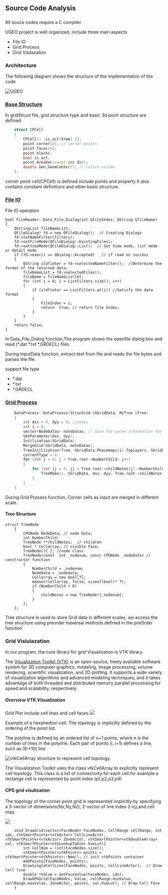 ## Source Code Analysis
#####

All souce codes require a C compiler

UGEO project is well organized, include three main aspects

* File IO
* Grid Process
* Grid Visilazation

### Architecture

The following diagram shows the structure of the implementation of the code

![UGEO](https://vueproject-1253784566.cos.ap-chengdu.myqcloud.com/github/%E5%BE%AE%E4%BF%A1%E6%88%AA%E5%9B%BE_20191129205306.png)


### [Base Structure](https://github.com/superkailang/UGEO/blob/master/src/UGEO/Gridstruct.h)
In gridStruct file, grid structure type and basic 3d point structure are defined
```c++
	struct CPCell
	{
		CPCell() :is_act(true) {};
		point corner[8]; // corner points
		point facec[6];
		point blockc;
		bool is_act;
		point AreaVec(const int dir);
		double Gen_GeomCenter(); // return volume
	};
```

corner point cell(CPCell) is defined include points and property
It also contains constant definitions and other basic structure.

### [File IO](https://github.com/superkailang/UGEO/blob/master/src/UGEO/fileReader.h)
File IO operation
```
bool FileReader::Data_File_Dialog(int &FileIndex, QString &fileName)
{
	QStringList fileNameList;
	QFileDialog* fd = new QFileDialog();  // Creating Dialogs
	fd->setNameFilter(filters);
	fd->setFileMode(QFileDialog::ExistingFiles);
	fd->setViewMode(QFileDialog::List);  // Set View mode, list mode or detail mode
	if (fd->exec() == QDialog::Accepted)   // if read on success
	{
		QString sldfieter = fd->selectedNameFilter();  //Determine the format of the returned data;
		fileNameList = fd->selectedFiles();
		fileName = fileNameList[0];
		for (int i = 0; i < ListFilters.size(); i++)
		{
			if (sldfieter == ListFilters.at(i)) //Satisfy the data format
			{
				FileIndex = i;
				return  true; // return file Index;
			}
		}
	}
	return false;
}
```
In Data_File_Dialog function,The program shows the openfile dialog box and read (*.dat *.txt *.GRDECL) files

During InputData function, extract text from file and reads the file bytes and parses the file.

support file type
* *.dat
* *.txt
* *.GRDECL


### [Grid Process](https://github.com/superkailang/UGEO/blob/master/src/UGEO/GridProcess.h)

```c++
	DataProcess::DataProcess(StrucGrid &SGridData, MyTree &Tree)
	{
		int dxx = 8, dyy = 8; //steps
		int i = 0;
		vector<NodeDatas> noteDatas; // Save the cache information for the construct tree;
		SetParameter(dxx, dyy);
		Initlization(SGridData);
		MergeGrid(SGridData, noteDatas);
		TreeInitlization(Tree, SGridData.Phasemaps[i].TopLayers, SGridData.Phasemaps[i].BottomLayers, noteDatas, SGridData); // Data Store by layer;
		currentType = 0;
		for (int j = 0; j < Tree.root->NumberChild; j++)
		{
			for (int jj = 0; jj < Tree.root->childNotes[j]->NumberChild; jj++){
				TreeMake(1, SGridData, dxx, dyy, Tree.root->childNotes[j]->childNotes[jj]); // construct Tree structure
			}
		}
	}
```

During Grid Process function, Corner cells as input are merged in different scale.

#### Tree Structure
```
struct TreeNode
	{
		CPGNode NodeData; // node Data;
		int NumberChild;
		TreeNode **childNotes;  // children
		bool * Cellarray; // visible Face;
		TreeNode(){	}; //node class
		TreeNode(const  int _nodenum, const CPGNode _nodedata) // constructor function
		{
			NumberChild = _nodenum;
			NodeData = _nodedata;
			Cellarray = new bool[7];
			memset(Cellarray, false, sizeof(bool)* 7);
			if (NumberChild > 0)
			{
				childNotes = new TreeNode*[_nodenum];
			}
		};
	};
```
Tree structure is used to store Grid data in different scales,
we access the tree structure using preorder traversal methods defined in the preOrder function

### Grid Visiulazation
In our program, the core library for grid Visualization is VTK library.

The [Visualization Toolkit (VTK)]((https://vtk.org/)) is an open-source, freely available software system for 3D computer graphics, modeling, image processing, volume rendering, scientific visualization, and 2D plotting. It supports a wide variety of visualization algorithms and advanced modeling techniques, and it takes advantage of both threaded and distributed memory parallel processing for speed and scalability, respectively.

##### Overview VTK Visualization
Grid Plot include cell lines and cell faces
![](https://raw.githubusercontent.com/lorensen/VTKExamples/master/src/VTKBook/Figures/Figure5-3.png?raw=true)

Example of a hexahedron cell. The topology is implicitly defined by the ordering of the point list.

The polyline is defined by an ordered list of n+1 points, where n is the number of lines in the polyline. Each pair of points (i, i+1) defines a line, such as (8->10) line


![vtkCellArray structure to represent cell topology.](https://raw.githubusercontent.com/lorensen/VTKExamples/master/src/VTKBook/Figures/Figure5-12.png?raw=true)

The Visualization Toolkit uses the class vtkCellArray to explicitly represent cell topology. This class is a list of connectivity for each cell.for example a rectange cell is represented by point index (p1,p2,p3,p4)


#### CPG grid visulization
The topology of the corner point grid is represented implicitly by specifying a 3-vector of dimensions(Nx,Ny,Nz), 2-vector of line index (i->j),and cell map.

![](https://vueproject-1253784566.cos.ap-chengdu.myqcloud.com/github/%E7%BB%98%E5%9B%BE1.png)

```postgresql
	void DrawGrid(vector<FaceNode> FaceNodes, CellRange cellRange, int idx, vtkSmartPointer<vtkActor> CellLineActor, vtkSmartPointer<vtkActor> ZoneActor, vtkSmartPointer<vtkDoubleArray> val, vtkSmartPointer<vtkLookupTable> hueLut){
		int CellNum = (int)FaceNodes.size();
		vtkSmartPointer<vtkPoints> points = vtkSmartPointer<vtkPoints>::New(); // init vtkPoints container
		AddPoints(FaceNodes, points); 
		DrawSingleCellLine(FaceNodes, points, CellLineActor);  // Draw Cell line
		double *Value = GetFaceValue(FaceNodes, idx);
		DrawGPGGrid(FaceNodes, Value, cellRange.minValue, cellRange.maxValue, ZoneActor, points, val,hueLut); // Draw Cell Face
	}
```

